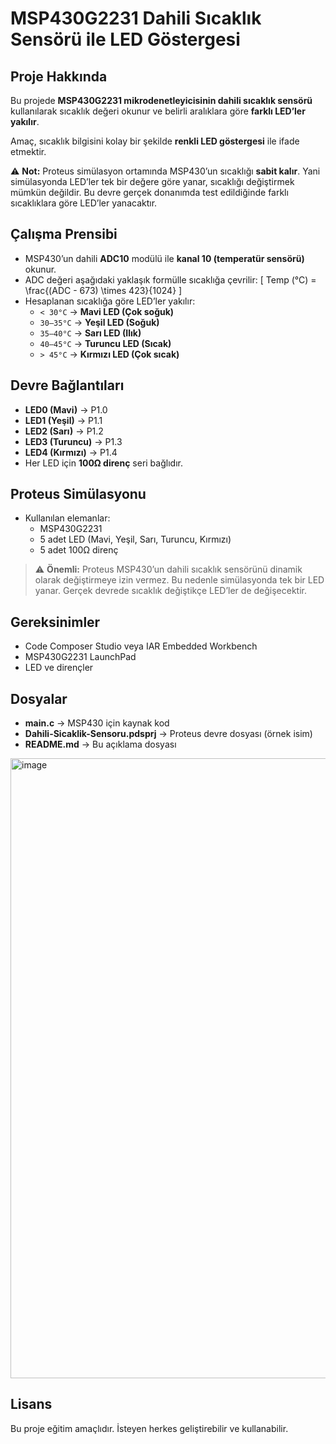 # MSP430G2231 Dahili Sıcaklık Sensörü ile LED Göstergesi

## Proje Hakkında
Bu projede **MSP430G2231 mikrodenetleyicisinin dahili sıcaklık sensörü** kullanılarak sıcaklık değeri okunur ve belirli aralıklara göre **farklı LED’ler yakılır**.  

Amaç, sıcaklık bilgisini kolay bir şekilde **renkli LED göstergesi** ile ifade etmektir.  

⚠️ **Not:** Proteus simülasyon ortamında MSP430’un sıcaklığı **sabit kalır**. Yani simülasyonda LED’ler tek bir değere göre yanar, sıcaklığı değiştirmek mümkün değildir. Bu devre gerçek donanımda test edildiğinde farklı sıcaklıklara göre LED’ler yanacaktır.  

## Çalışma Prensibi
- MSP430’un dahili **ADC10** modülü ile **kanal 10 (temperatür sensörü)** okunur.
- ADC değeri aşağıdaki yaklaşık formülle sıcaklığa çevrilir:
  \[
  Temp (°C) = \frac{(ADC - 673) \times 423}{1024}
  \]
- Hesaplanan sıcaklığa göre LED’ler yakılır:
  - `< 30°C` → **Mavi LED (Çok soğuk)**
  - `30–35°C` → **Yeşil LED (Soğuk)**
  - `35–40°C` → **Sarı LED (Ilık)**
  - `40–45°C` → **Turuncu LED (Sıcak)**
  - `> 45°C` → **Kırmızı LED (Çok sıcak)**

## Devre Bağlantıları
- **LED0 (Mavi)** → P1.0  
- **LED1 (Yeşil)** → P1.1  
- **LED2 (Sarı)** → P1.2  
- **LED3 (Turuncu)** → P1.3  
- **LED4 (Kırmızı)** → P1.4  
- Her LED için **100Ω direnç** seri bağlıdır.  

## Proteus Simülasyonu
- Kullanılan elemanlar:  
  - MSP430G2231  
  - 5 adet LED (Mavi, Yeşil, Sarı, Turuncu, Kırmızı)  
  - 5 adet 100Ω direnç  

> ⚠️ **Önemli:** Proteus MSP430’un dahili sıcaklık sensörünü dinamik olarak değiştirmeye izin vermez. Bu nedenle simülasyonda tek bir LED yanar. Gerçek devrede sıcaklık değiştikçe LED’ler de değişecektir.  

## Gereksinimler
- Code Composer Studio veya IAR Embedded Workbench  
- MSP430G2231 LaunchPad  
- LED ve dirençler  

## Dosyalar
- **main.c** → MSP430 için kaynak kod  
- **Dahili-Sicaklik-Sensoru.pdsprj** → Proteus devre dosyası (örnek isim)  
- **README.md** → Bu açıklama dosyası  

<img width="1919" height="992" alt="image" src="https://github.com/user-attachments/assets/482b6f32-6cda-4276-a40b-67fa527b91ae" />


## Lisans
Bu proje eğitim amaçlıdır. İsteyen herkes geliştirebilir ve kullanabilir.
